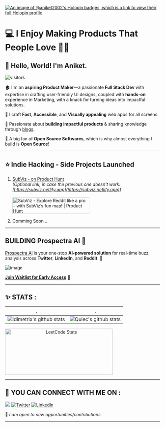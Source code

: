 [![An image of @aniket2002's Holopin badges, which is a link to view their full Holopin profile](https://holopin.me/aniket2002)](https://holopin.io/@aniket2002)

# 💻 I Enjoy Making Products That People Love 💖✨

## 🌟 Hello, World! I'm Aniket.

<p>
    <img src="https://visitor-badge.laobi.icu/badge?page_id=aniketsinha2002" alt="visitors"/>   
</p>

🏠 I'm an **aspiring Product Maker**—a passionate **Full Stack Dev** with expertise in crafting user-friendly UI designs, coupled with **hands-on** experience in Marketing, with a knack for turning ideas into impactful solutions.

🎨 I craft **Fast**, **Accessible**, and **Visually appealing** web apps for all screens.

🌱 Passionate about **building impactful products** & sharing knowledge through [blogs](https://aniketsinha.hashnode.dev/).

🚀 A big fan of **Open Source Softwares**, which is why almost everything I build is **Open Source**!

---
## ⭐ Indie Hacking - Side Projects Launched

1. [SubViz - on Product Hunt](https://subviz.prospectraai.com/)  
   *(Optional link, in case the previous one doesn't work: [https://subviz.netlify.app](https://subviz.netlify.app))*  
   <br />
   <a href="https://www.producthunt.com/posts/subviz?embed=true&utm_source=badge-featured&utm_medium=badge&utm_souce=badge-subviz" target="_blank">
      <img src="https://api.producthunt.com/widgets/embed-image/v1/featured.svg?post_id=814829&theme=light&t=1737740334387" 
           alt="SubViz - Explore Reddit like a pro – with SubViz’s fun map! | Product Hunt" 
           style="width: 250px; height: 54px;" width="250" height="54" />
   </a>

2. Comming Soon ...

---

## **BUILDING Prospectra AI** 🔎 

[Prospectra AI](http://beta.prospectraai.com/) is your one-stop **AI-powered solution** for real-time buzz analysis across **Twitter**, **LinkedIn**, and **Reddit**. 🚀

![image](https://github.com/user-attachments/assets/d7b779c2-d2e6-4cea-9b7e-4dc0b6724c24)


**[Join Waitlist for Early Access](http://beta.prospectraai.com/)** 🎉

---
<!--   stats + languages -->
## ✨ STATS :

| .                                                                                                                                                 | .                                                                                                                              |
| ------------------------------------------------------------------------------------------------------------------------------------------------- | ------------------------------------------------------------------------------------------------------------------------------ |
| ![idimetrix's github stats](https://github-readme-stats.vercel.app/api?username=aniketsinha2002&show_icons=true&theme=radical&include_all_commits=true) | ![Quiec's github stats](https://github-readme-stats.vercel.app/api/top-langs/?username=aniketsinha2002&theme=radical&layout=compact) | 

<div align="center" style="display: flex; flex-wrap: wrap; justify-content: flex-start; gap: 10px;">
   <img src="https://leetcard.jacoblin.cool/aniketsinha2002?theme=nord&font=Livvic" alt="LeetCode Stats" style="height: 150px; width: 350px;">
<!--    <img src="https://github-readme-streak-stats.herokuapp.com/?user=aniketsinha2002&theme=dark&hide_border=false" alt="GitHub Streak Stats" style="height: 150px; width: 350px;"> -->
</div>

---

## 📧 YOU CAN CONNECT WITH ME ON :

<a href="mailto:sinhaaniket192@gmail.com"><img src="https://img.shields.io/badge/Gmail-D14836?style=for-the-badge&logo=gmail&logoColor=white"/></a>
[![Twitter](https://img.shields.io/badge/Twitter-%231DA1F2.svg?&style=for-the-badge&logo=X&logoColor=white)](https://x.com/aniket_16may)
[![LinkedIn](https://img.shields.io/badge/LinkedIn-%230077B5.svg?&style=for-the-badge&logo=linkedin&logoColor=white)](https://www.linkedin.com/in/aniketsinha2002/)

💭 _I am open to new opportunities/contributions._

---


